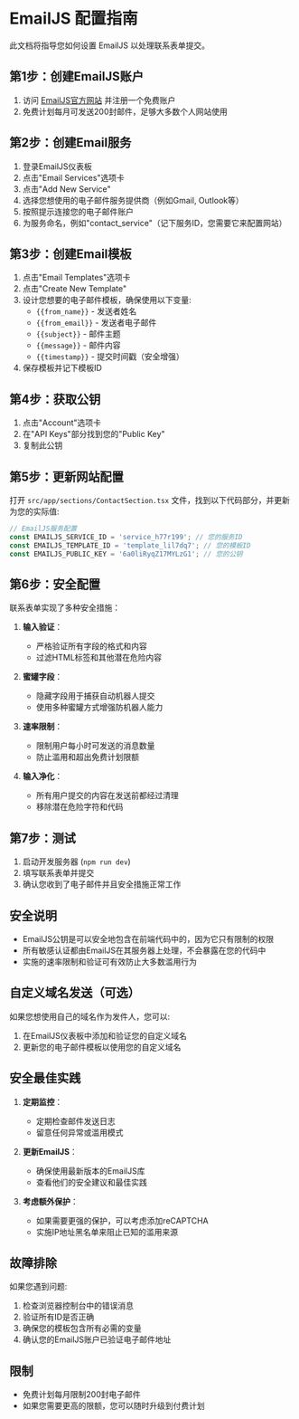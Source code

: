 # EmailJS 配置指南

此文档将指导您如何设置 EmailJS 以处理联系表单提交。

## 第1步：创建EmailJS账户

1. 访问 [EmailJS官方网站](https://www.emailjs.com/) 并注册一个免费账户
2. 免费计划每月可发送200封邮件，足够大多数个人网站使用

## 第2步：创建Email服务

1. 登录EmailJS仪表板
2. 点击"Email Services"选项卡
3. 点击"Add New Service"
4. 选择您想使用的电子邮件服务提供商（例如Gmail, Outlook等）
5. 按照提示连接您的电子邮件账户
6. 为服务命名，例如"contact_service"（记下服务ID，您需要它来配置网站）

## 第3步：创建Email模板

1. 点击"Email Templates"选项卡
2. 点击"Create New Template"
3. 设计您想要的电子邮件模板，确保使用以下变量:
   - `{{from_name}}` - 发送者姓名
   - `{{from_email}}` - 发送者电子邮件
   - `{{subject}}` - 邮件主题
   - `{{message}}` - 邮件内容
   - `{{timestamp}}` - 提交时间戳（安全增强）
4. 保存模板并记下模板ID

## 第4步：获取公钥

1. 点击"Account"选项卡
2. 在"API Keys"部分找到您的"Public Key"
3. 复制此公钥

## 第5步：更新网站配置

打开 `src/app/sections/ContactSection.tsx` 文件，找到以下代码部分，并更新为您的实际值:

```typescript
// EmailJS服务配置
const EMAILJS_SERVICE_ID = 'service_h77r199'; // 您的服务ID
const EMAILJS_TEMPLATE_ID = 'template_lil7dq7'; // 您的模板ID
const EMAILJS_PUBLIC_KEY = '6a0liRyqZ17MYLzG1'; // 您的公钥
```

## 第6步：安全配置

联系表单实现了多种安全措施：

1. **输入验证**：
   - 严格验证所有字段的格式和内容
   - 过滤HTML标签和其他潜在危险内容

2. **蜜罐字段**：
   - 隐藏字段用于捕获自动机器人提交
   - 使用多种蜜罐方式增强防机器人能力

3. **速率限制**：
   - 限制用户每小时可发送的消息数量
   - 防止滥用和超出免费计划限额

4. **输入净化**：
   - 所有用户提交的内容在发送前都经过清理
   - 移除潜在危险字符和代码

## 第7步：测试

1. 启动开发服务器 (`npm run dev`)
2. 填写联系表单并提交
3. 确认您收到了电子邮件并且安全措施正常工作

## 安全说明

- EmailJS公钥是可以安全地包含在前端代码中的，因为它只有限制的权限
- 所有敏感认证都由EmailJS在其服务器上处理，不会暴露在您的代码中
- 实施的速率限制和验证可有效防止大多数滥用行为

## 自定义域名发送（可选）

如果您想使用自己的域名作为发件人，您可以:

1. 在EmailJS仪表板中添加和验证您的自定义域名
2. 更新您的电子邮件模板以使用您的自定义域名

## 安全最佳实践

1. **定期监控**：
   - 定期检查邮件发送日志
   - 留意任何异常或滥用模式

2. **更新EmailJS**：
   - 确保使用最新版本的EmailJS库
   - 查看他们的安全建议和最佳实践

3. **考虑额外保护**：
   - 如果需要更强的保护，可以考虑添加reCAPTCHA
   - 实施IP地址黑名单来阻止已知的滥用来源

## 故障排除

如果您遇到问题:

1. 检查浏览器控制台中的错误消息
2. 验证所有ID是否正确
3. 确保您的模板包含所有必需的变量
4. 确认您的EmailJS账户已验证电子邮件地址

## 限制

- 免费计划每月限制200封电子邮件
- 如果您需要更高的限额，您可以随时升级到付费计划 